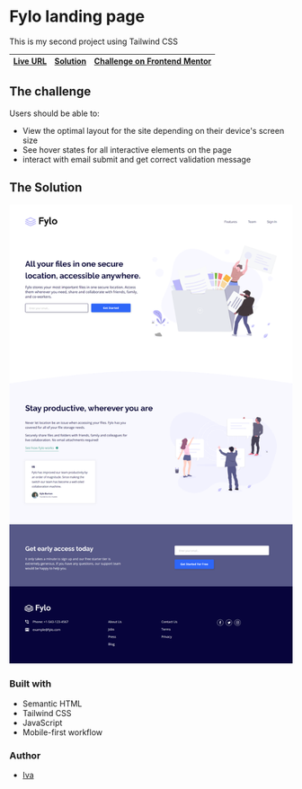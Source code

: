 <h1>Fylo landing page</h1>

<p>This is my second project using Tailwind CSS</p>

[Live URL](https://ivaberiashvili.github.io/fylo-landing-page/) | [Solution]() | [Challenge on Frontend Mentor](https://www.frontendmentor.io/challenges/fylo-landing-page-with-two-column-layout-5ca5ef041e82137ec91a50f5)
:-------------------------:|:-------------------------:|:-------------------------:

## The challenge

Users should be able to:

- View the optimal layout for the site depending on their device's screen size
- See hover states for all interactive elements on the page
- interact with email submit and get correct validation message 

## The Solution
![](./design/screenshot-desktop.png)


### Built with

- Semantic HTML
- Tailwind CSS
- JavaScript
- Mobile-first workflow

### Author
- [Iva](https://github.com/ivaberiashvili/)






